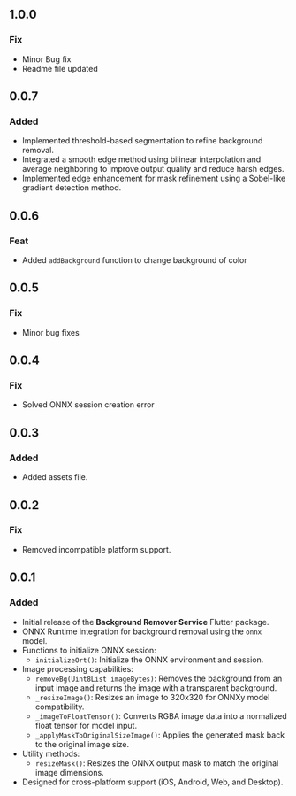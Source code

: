 ## 1.0.0

### Fix
- Minor Bug fix
- Readme file updated

## 0.0.7

### Added
- Implemented threshold-based segmentation to refine background removal.
- Integrated a smooth edge method using bilinear interpolation and average neighboring to improve output quality  and reduce harsh edges.
- Implemented edge enhancement for mask refinement using a Sobel-like gradient detection method.

## 0.0.6

### Feat
- Added `addBackground` function to change background of color

## 0.0.5

### Fix
- Minor bug fixes

## 0.0.4

### Fix
- Solved ONNX session creation error

## 0.0.3

### Added
- Added assets file.

## 0.0.2

### Fix
- Removed incompatible platform support.

## 0.0.1

### Added
- Initial release of the **Background Remover Service** Flutter package.
- ONNX Runtime integration for background removal using the `onnx` model.
- Functions to initialize ONNX session:
  - `initializeOrt()`: Initialize the ONNX environment and session.
- Image processing capabilities:
  - `removeBg(Uint8List imageBytes)`: Removes the background from an input image and returns the image with a transparent background.
  - `_resizeImage()`: Resizes an image to 320x320 for ONNXy model compatibility.
  - `_imageToFloatTensor()`: Converts RGBA image data into a normalized float tensor for model input.
  - `_applyMaskToOriginalSizeImage()`: Applies the generated mask back to the original image size.
- Utility methods:
  - `resizeMask()`: Resizes the ONNX output mask to match the original image dimensions.
- Designed for cross-platform support (iOS, Android, Web, and Desktop).
